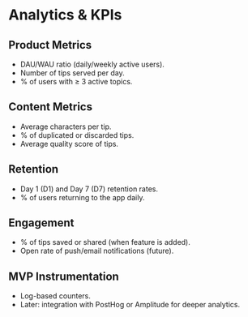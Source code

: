 # Analytics & KPIs

## Product Metrics

- DAU/WAU ratio (daily/weekly active users).
- Number of tips served per day.
- % of users with ≥ 3 active topics.

## Content Metrics

- Average characters per tip.
- % of duplicated or discarded tips.
- Average quality score of tips.

## Retention

- Day 1 (D1) and Day 7 (D7) retention rates.
- % of users returning to the app daily.

## Engagement

- % of tips saved or shared (when feature is added).
- Open rate of push/email notifications (future).

## MVP Instrumentation

- Log-based counters.
- Later: integration with PostHog or Amplitude for deeper analytics.
